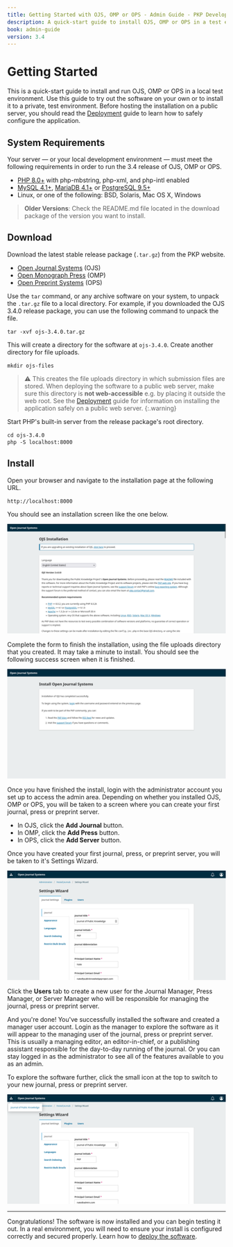 ```yaml
---
title: Getting Started with OJS, OMP or OPS - Admin Guide - PKP Developer Docs
description: A quick-start guide to install OJS, OMP or OPS in a test environment.
book: admin-guide
version: 3.4
---
```


# Getting Started

This is a quick-start guide to install and run OJS, OMP or OPS in a local test environment. Use this guide to try out the software on your own or to install it to a private, test environment. Before hosting the installation on a public server, you should read the [Deployment](./deploy) guide to learn how to safely configure the application.

## System Requirements

Your server — or your local development environment — must meet the following requirements in order to run the 3.4 release of OJS, OMP or OPS.

- [PHP 8.0+](http://www.php.net/) with php-mbstring, php-xml, and php-intl enabled
- [MySQL 4.1+](http://www.mysql.com/), [MariaDB 4.1+](https://mariadb.org/) or [PostgreSQL 9.5+](http://www.postgresql.org/)
- Linux, or one of the following: BSD, Solaris, Mac OS X, Windows

> **Older Versions**: Check the README.md file located in the download package of the version you want to install.

## Download

Download the latest stable release package (`.tar.gz`) from the PKP website.

- [Open Journal Systems](https://pkp.sfu.ca/software/ojs/download) (OJS)
- [Open Monograph Press](https://pkp.sfu.ca/software/omp/download) (OMP)
- [Open Preprint Systems](https://pkp.sfu.ca/software/ops/download) (OPS)

Use the `tar` command, or any archive software on your system, to unpack the `.tar.gz` file to a local directory. For example, if you downloaded the OJS 3.4.0 release package, you can use the following command to unpack the file.

```
tar -xvf ojs-3.4.0.tar.gz
```

This will create a directory for the software at `ojs-3.4.0`. Create another directory for file uploads.

```
mkdir ojs-files
```

> ⚠️  This creates the file uploads directory in which submission files are stored. When deploying the software to a public web server, make sure this directory is **not web-accessible** e.g. by placing it outside the web root. See the [Deployment](./deploy) guide for information on installing the application safely on a public web server.
{:.warning}

Start PHP's built-in server from the release package's root directory.

```
cd ojs-3.4.0
php -S localhost:8000
```

## Install

Open your browser and navigate to the installation page at the following URL.

```
http://localhost:8000
```

You should see an installation screen like the one below.


![Screenshot of the installation screen of OJS](./assets/install-start.png)

Complete the form to finish the installation, using the file uploads directory that you created. It may take a minute to install. You should see the following success screen when it is finished.

![Screenshot of the install complete screen of OJS](./assets/install-complete.png)

Once you have finished the install, login with the administrator account you set up to access the admin area. Depending on whether you installed OJS, OMP or OPS, you will be taken to a screen where you can create your first journal, press or preprint server.

- In OJS, click the **Add Journal** button.
- In OMP, click the **Add Press** button.
- In OPS, click the **Add Server** button.

Once you have created your first journal, press, or preprint server, you will be taken to it's Settings Wizard.

![Screenshot of the settings wizard screen for a new journal](./assets/settings-wizard.png)

Click the **Users** tab to create a new user for the Journal Manager, Press Manager, or Server Manager who will be responsible for managing the journal, press or preprint server.

And you're done! You've successfully installed the software and created a manager user account. Login as the manager to explore the software as it will appear to the managing user of the journal, press or preprint server. This is usually a managing editor, an editor-in-chief, or a publishing assistant responsible for the day-to-day running of the journal. Or you can stay logged in as the administrator to see all of the features available to you as an admin.

To explore the software further, click the small icon at the top to switch to your new journal, press or preprint server.

![Screenshot of the journal switcher in OJS](./assets/settings-wizard-context-switcher.png)

---

Congratulations! The software is now installed and you can begin testing it out. In a real environment, you will need to ensure your install is configured correctly and secured properly. Learn how to [deploy the software](./deploy).
